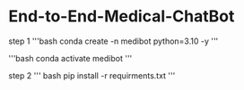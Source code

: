 # End-to-End-Medical-ChatBot

step 1
'''bash 
conda create -n medibot python=3.10 -y
'''



'''bash
conda activate medibot
'''

step 2
''' bash
pip install -r requirments.txt
'''